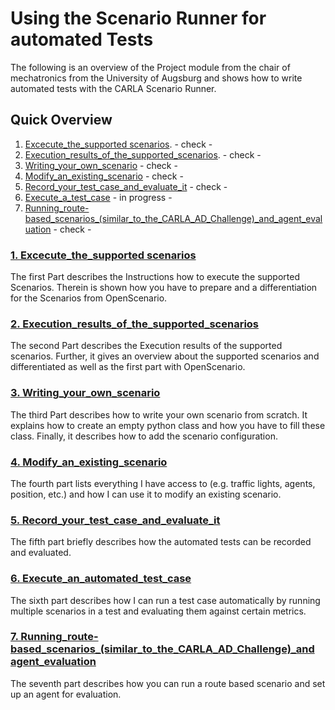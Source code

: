 # Using the Scenario Runner for automated Tests

The following is an overview of the Project module from the chair of mechatronics from the University of Augsburg and shows how to write automated tests with the CARLA Scenario Runner.



## Quick Overview

1. [Excecute_the_supported scenarios](Execute_the_supported_scenarios.md). - check -
2. [Execution_results_of_the_supported_scenarios](Execution_results_of_the_supported_scenarios.md). - check -
3. [Writing_your_own_scenario](Writing_your_own_scenario.md) - check -
4. [Modify_an_existing_scenario](Modify_an_existing_scenario.md) - check -
5. [Record_your_test_case_and_evaluate_it](Record_your_test_case_and_evaluate_it.md) - check -
6. [Execute_a_test_case](Execute_an_automated_test_case.md) - in progress - 
7. [Running_route-based_scenarios_(similar_to_the_CARLA_AD_Challenge)_and_agent_evaluation](Running_route-based_scenarios_(similar_to_the_CARLA_AD_Challenge)_and_agent_evaluation.md) - check -


### [1. Excecute_the_supported scenarios](Execute_the_supported_scenarios.md)
The first Part describes the Instructions how to execute the supported Scenarios. Therein is shown how you have to prepare and a differentiation for the Scenarios from OpenScenario.

### [2. Execution_results_of_the_supported_scenarios](Execution_results_of_the_supported_scenarios.md)
The second Part describes the Execution results of the supported scenarios. Further, it gives an overview about the supported scenarios and differentiated as well as the first part with OpenScenario.

### [3. Writing_your_own_scenario](Writing_your_own_scenario.md)
The third Part describes how to write your own scenario from scratch. It explains how to create an empty python class and how you have to fill these class. Finally, it describes how to add the scenario configuration.

### [4. Modify_an_existing_scenario](Modify_an_existing_scenario.md)
The fourth part lists everything I have access to (e.g. traffic lights, agents, position, etc.) and how I can use it to modify an existing scenario.

### [5. Record_your_test_case_and_evaluate_it](Record_your_test_case_and_evaluate_it.md)
The fifth part briefly describes how the automated tests can be recorded and evaluated.

### [6. Execute_an_automated_test_case](Execute_an_automated_test_case.md)
The sixth part describes how I can run a test case automatically by running multiple scenarios in a test and evaluating them against certain metrics.

### [7. Running_route-based_scenarios_(similar_to_the_CARLA_AD_Challenge)_and agent_evaluation](Running_route-based_scenarios_(similar_to_the_CARLA_AD_Challenge)_and_agent_evaluation.md)
The seventh part describes how you can run a route based scenario and set up an agent for evaluation.


